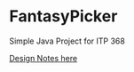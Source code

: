 # FantasyPicker
Simple Java Project for ITP 368

[Design Notes here](https://docs.google.com/a/usc.edu/document/d/1y0Nz4Nbe8h9DjFrtHwX0MIT1ODRmvKzuvog-tTJ7POI/edit?usp=sharing)
